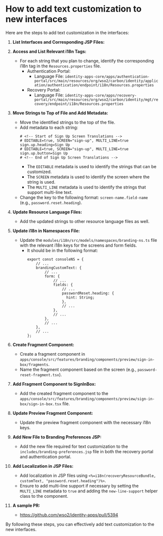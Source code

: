 # How to add text customization to new interfaces

Here are the steps to add text customization in the interfaces:

1. **List Interfaces and Corresponding JSP Files:**

2. **Access and List Relevant i18n Tags:**
   - For each string that you plan to change, identify the corresponding i18n tag in the `Resources.properties` file.
        - Authentication Portal:
            - Language File: `identity-apps-core/apps/authentication-portal/src/main/resources/org/wso2/carbon/identity/application/authentication/endpoint/i18n/Resources.properties`
        - Recovery Portal:
            - Language File: `identity-apps-core/apps/recovery-portal/src/main/resources/org/wso2/carbon/identity/mgt/recovery/endpoint/i18n/Resources.properties`


3. **Move Strings to Top of File and Add Metadata:**
   - Move the identified strings to the top of the file.
   - Add metadata to each string:
     ```
     # <!-- Start of Sign Up Screen Translations -->
     # EDITABLE=true, SCREEN="sign-up", MULTI_LINE=true
     sign.up.heading=Sign Up
     # EDITABLE=true, SCREEN="sign-up", MULTI_LINE=true
     sign.up.button=Sign Up
     # <!-- End of Sign Up Screen Translations -->
     ```
        - The `EDITABLE` metadata is used to identify the strings that can be customized.
        - The `SCREEN` metadata is used to identify the screen where the string is used.
        - The `MULTI_LINE` metadata is used to identify the strings that support multi-line text.
   - Change the key to the following format: `screen-name.field-name` (e.g., `password.reset.heading`).

4. **Update Resource Language Files:**
   - Add the updated strings to other resource language files as well.

5. **Update i18n in Namespaces File:**
   - Update the `modules/i18n/src/models/namespaces/branding-ns.ts` file with the relevant i18n keys for the screens and form fields.
        - It should be in the following format:
          ```
          export const consoleNS = {
              // ...
              brandingCustomText: {
                  // ...
                  form: {
                      // ...
                      fields: {
                          // ...
                          passwordReset.heading: {
                            hint: String;
                          },
                          // ...
                      },
                      // ...
                  },
                  // ...
              },
              // ...
          };
          ```

6. **Create Fragment Component:**
   - Create a fragment component in `apps/console/src/features/branding/components/preview/sign-in-box/fragments`.
   - Name the fragment component based on the screen (e.g., `password-reset-fragment.tsx`).

7. **Add Fragment Component to SignInBox:**
   - Add the created fragment component to the `apps/console/src/features/branding/components/preview/sign-in-box/sign-in-box.tsx` file.

8. **Update Preview Fragment Component:**
   - Update the preview fragment component with the necessary i18n keys.

9. **Add New File to Branding Preferences JSP:**
   - Add the new file required for text customization to the `includes/branding-preferences.jsp` file in both the recovery portal and authentication portal.

10. **Add Localization in JSP Files:**
    - Add localization in JSP files using `<%=i18n(recoveryResourceBundle, customText, "password.reset.heading")%>`.
    - Ensure to add multi-line support if necessary by setting the `MULTI_LINE` metadata to `true` and adding the `new-line-support` helper class to the component.
    
11. **A sample PR:**   
    - https://github.com/wso2/identity-apps/pull/5394

By following these steps, you can effectively add text customization to the new interfaces.

